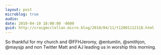 ```yaml
---
layout: post
microblog: true
audio: 
date: 2010-04-10 18:00:00 -0600
guid: http://craigmcclellan.micro.blog/2010/04/11/t12001112118.html
---
```

So thankful for my church and @FFHJeromy, @entumlin, @smithjon, @maysjp and non Twitter Matt and AJ leading us in worship this morning.
